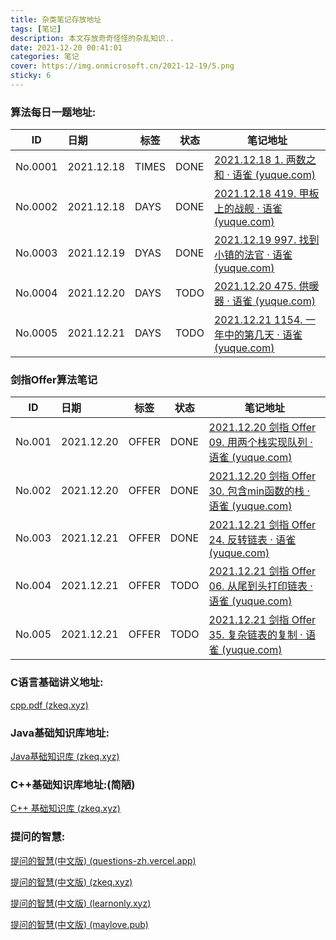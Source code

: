 ```yaml
---
title: 杂类笔记存放地址
tags: [笔记]
description: 本文存放奇奇怪怪的杂乱知识..
date: 2021-12-20 00:41:01
categories: 笔记
cover: https://img.onmicrosoft.cn/2021-12-19/5.png
sticky: 6
---
```

### 算法每日一题地址: 

| ID      | 日期       | 标签  | 状态 | 笔记地址                                                     |
| ------- | :--------- | ----- | ---- | ------------------------------------------------------------ |
| No.0001 | 2021.12.18 | TIMES | DONE | [2021.12.18 1. 两数之和 · 语雀 (yuque.com)](https://www.yuque.com/docs/share/b7fdace2-a192-49b6-bc08-2459a3e1a6e4) |
| No.0002 | 2021.12.18 | DAYS  | DONE | [2021.12.18 419. 甲板上的战舰 · 语雀 (yuque.com)](https://www.yuque.com/docs/share/7e06ddd3-10c0-434d-a243-76cf1ce2871b) |
| No.0003 | 2021.12.19 | DYAS  | DONE | [2021.12.19 997. 找到小镇的法官 · 语雀 (yuque.com)](https://www.yuque.com/docs/share/a5f083dc-2162-47b1-a1c8-4907b0ad7996) |
| No.0004 | 2021.12.20 | DAYS  | TODO | [2021.12.20 475. 供暖器 · 语雀 (yuque.com)](https://www.yuque.com/docs/share/8e510a01-98f9-475e-9aad-797ecf2a9d3e) |
| No.0005 | 2021.12.21 | DAYS  | TODO | [2021.12.21 1154. 一年中的第几天 · 语雀 (yuque.com)](https://www.yuque.com/docs/share/a2e4a20f-1f04-4042-ae08-9b7975428c16) |


### 剑指Offer算法笔记

| ID     | 日期       | 标签  | 状态 | 笔记地址                                                     |
| ------ | :--------- | ----- | ---- | ------------------------------------------------------------ |
| No.001 | 2021.12.20 | OFFER | DONE | [2021.12.20 剑指 Offer 09. 用两个栈实现队列 · 语雀 (yuque.com)](https://www.yuque.com/docs/share/1ac7326d-38c7-43c3-9f92-baf2eccc28e2) |
| No.002 | 2021.12.20 | OFFER | DONE | [2021.12.20 剑指 Offer 30. 包含min函数的栈 · 语雀 (yuque.com)](https://www.yuque.com/docs/share/fb18d3eb-ccdd-45b0-91fc-e63cb6f0d05f) |
| No.003 | 2021.12.21 | OFFER | DONE | [2021.12.21 剑指 Offer 24. 反转链表 · 语雀 (yuque.com)](https://www.yuque.com/docs/share/c61cbbbe-4f29-4e13-b5fb-bd7259364451) |
| No.004 | 2021.12.21 | OFFER | TODO | [2021.12.21 剑指 Offer 06. 从尾到头打印链表 · 语雀 (yuque.com)](https://www.yuque.com/docs/share/c1ac1a88-0dd3-47bd-a557-6000c4e638fc) |
| No.005 | 2021.12.21 | OFFER | TODO | [2021.12.21 剑指 Offer 35. 复杂链表的复制 · 语雀 (yuque.com)](https://www.yuque.com/docs/share/de34dfe7-05d0-4285-8137-a752f5a5d1e9) |

### C语言基础讲义地址:

[cpp.pdf (zkeq.xyz)](https://pdf.zkeq.xyz/?file=https://public-zkeq.oss-cn-beijing.aliyuncs.com/cpp.pdf)

### Java基础知识库地址:

[Java基础知识库 (zkeq.xyz)](https://javadocs.zkeq.xyz/#/)

### C++基础知识库地址:(简陋)

[C++ 基础知识库 (zkeq.xyz)](https://cpp.zkeq.xyz/#/)

### 提问的智慧:

[提问的智慧(中文版) (questions-zh.vercel.app)](https://questions-zh.vercel.app/#/)

[提问的智慧(中文版) (zkeq.xyz)](https://questions.zkeq.xyz/#/)

[提问的智慧(中文版) (learnonly.xyz)](https://questions.learnonly.xyz/#/)

[提问的智慧(中文版) (maylove.pub)](https://questions.maylove.pub/#/)

